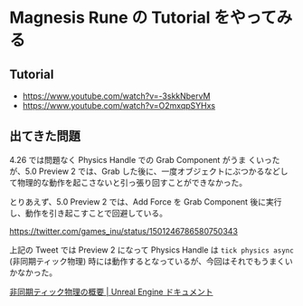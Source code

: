 # Magnesis Rune の Tutorial をやってみる

## Tutorial

- https://www.youtube.com/watch?v=-3skkNbervM
- https://www.youtube.com/watch?v=O2mxqpSYHxs

## 出てきた問題

4.26 では問題なく Physics Handle での Grab Component がうま
くいったが、5.0 Preview 2 では、Grab した後に、一度オブジェクトにぶつかるなどして物理的な動作を起こさないと引っ張り回すことができなかった。

とりあえず、5.0 Preview 2 では、Add Force を Grab Component 後に実行し、動作を引き起こすことで回避している。

https://twitter.com/games_inu/status/1501246786580750343

上記の Tweet では Preview 2 になって Physics Handle は `tick physics async` (非同期ティック物理) 時には動作するとなっているが、今回はそれでもうまくいかなかった。

[非同期ティック物理の概要 | Unreal Engine ドキュメント](https://docs.unrealengine.com/5.0/ja/PhysicsFeatures/AsyncPhysics/)
